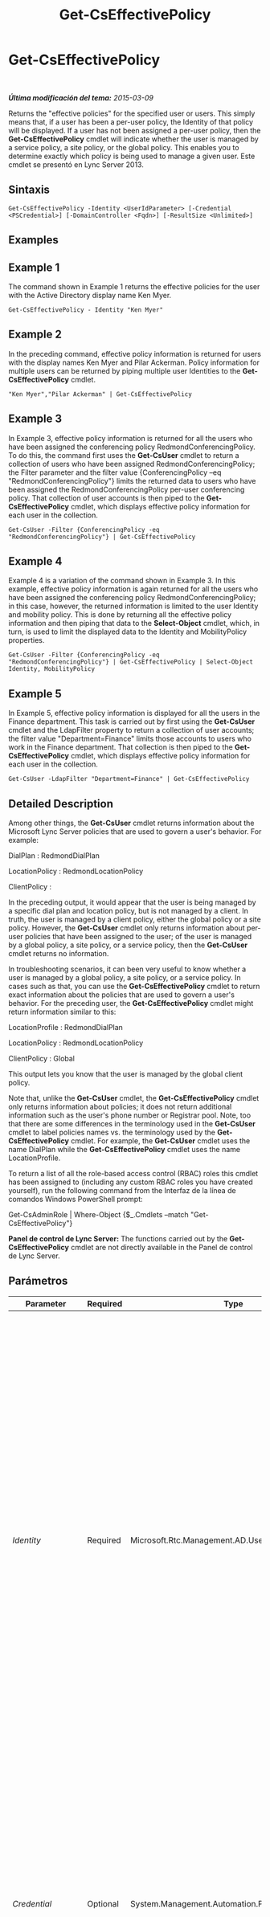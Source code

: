 ﻿---
title: Get-CsEffectivePolicy
TOCTitle: Get-CsEffectivePolicy
ms:assetid: 03b2984f-3a24-4b8d-bcaf-5049de9e2556
ms:mtpsurl: https://technet.microsoft.com/es-es/library/JJ204636(v=OCS.15)
ms:contentKeyID: 48274271
ms.date: 01/07/2017
mtps_version: v=OCS.15
ms.translationtype: HT
---

# Get-CsEffectivePolicy

 

_**Última modificación del tema:** 2015-03-09_

Returns the "effective policies" for the specified user or users. This simply means that, if a user has been a per-user policy, the Identity of that policy will be displayed. If a user has not been assigned a per-user policy, then the **Get-CsEffectivePolicy** cmdlet will indicate whether the user is managed by a service policy, a site policy, or the global policy. This enables you to determine exactly which policy is being used to manage a given user. Este cmdlet se presentó en Lync Server 2013.

## Sintaxis

    Get-CsEffectivePolicy -Identity <UserIdParameter> [-Credential <PSCredential>] [-DomainController <Fqdn>] [-ResultSize <Unlimited>]

## Examples

## Example 1

The command shown in Example 1 returns the effective policies for the user with the Active Directory display name Ken Myer.

    Get-CsEffectivePolicy - Identity "Ken Myer"

## Example 2

In the preceding command, effective policy information is returned for users with the display names Ken Myer and Pilar Ackerman. Policy information for multiple users can be returned by piping multiple user Identities to the **Get-CsEffectivePolicy** cmdlet.

    "Ken Myer","Pilar Ackerman" | Get-CsEffectivePolicy

## Example 3

In Example 3, effective policy information is returned for all the users who have been assigned the conferencing policy RedmondConferencingPolicy. To do this, the command first uses the **Get-CsUser** cmdlet to return a collection of users who have been assigned RedmondConferencingPolicy; the Filter parameter and the filter value {ConferencingPolicy –eq "RedmondConferencingPolicy"} limits the returned data to users who have been assigned the RedmondConferencingPolicy per-user conferencing policy. That collection of user accounts is then piped to the **Get-CsEffectivePolicy** cmdlet, which displays effective policy information for each user in the collection.

    Get-CsUser -Filter {ConferencingPolicy -eq "RedmondConferencingPolicy"} | Get-CsEffectivePolicy

## Example 4

Example 4 is a variation of the command shown in Example 3. In this example, effective policy information is again returned for all the users who have been assigned the conferencing policy RedmondConferencingPolicy; in this case, however, the returned information is limited to the user Identity and mobility policy. This is done by returning all the effective policy information and then piping that data to the **Select-Object** cmdlet, which, in turn, is used to limit the displayed data to the Identity and MobilityPolicy properties.

    Get-CsUser -Filter {ConferencingPolicy -eq "RedmondConferencingPolicy"} | Get-CsEffectivePolicy | Select-Object Identity, MobilityPolicy

## Example 5

In Example 5, effective policy information is displayed for all the users in the Finance department. This task is carried out by first using the **Get-CsUser** cmdlet and the LdapFilter property to return a collection of user accounts; the filter value "Department=Finance" limits those accounts to users who work in the Finance department. That collection is then piped to the **Get-CsEffectivePolicy** cmdlet, which displays effective policy information for each user in the collection.

    Get-CsUser -LdapFilter "Department=Finance" | Get-CsEffectivePolicy

## Detailed Description

Among other things, the **Get-CsUser** cmdlet returns information about the Microsoft Lync Server policies that are used to govern a user's behavior. For example:

DialPlan : RedmondDialPlan

LocationPolicy : RedmondLocationPolicy

ClientPolicy :

In the preceding output, it would appear that the user is being managed by a specific dial plan and location policy, but is not managed by a client. In truth, the user is managed by a client policy, either the global policy or a site policy. However, the **Get-CsUser** cmdlet only returns information about per-user policies that have been assigned to the user; of the user is managed by a global policy, a site policy, or a service policy, then the **Get-CsUser** cmdlet returns no information.

In troubleshooting scenarios, it can been very useful to know whether a user is managed by a global policy, a site policy, or a service policy. In cases such as that, you can use the **Get-CsEffectivePolicy** cmdlet to return exact information about the policies that are used to govern a user's behavior. For the preceding user, the **Get-CsEffectivePolicy** cmdlet might return information similar to this:

LocationProfile : RedmondDialPlan

LocationPolicy : RedmondLocationPolicy

ClientPolicy : Global

This output lets you know that the user is managed by the global client policy.

Note that, unlike the **Get-CsUser** cmdlet, the **Get-CsEffectivePolicy** cmdlet only returns information about policies; it does not return additional information such as the user's phone number or Registrar pool. Note, too that there are some differences in the terminology used in the **Get-CsUser** cmdlet to label policies names vs. the terminology used by the **Get-CsEffectivePolicy** cmdlet. For example, the **Get-CsUser** cmdlet uses the name DialPlan while the **Get-CsEffectivePolicy** cmdlet uses the name LocationProfile.

To return a list of all the role-based access control (RBAC) roles this cmdlet has been assigned to (including any custom RBAC roles you have created yourself), run the following command from the Interfaz de la línea de comandos Windows PowerShell prompt:

Get-CsAdminRole | Where-Object {$\_.Cmdlets –match "Get-CsEffectivePolicy"}

**Panel de control de Lync Server:** The functions carried out by the **Get-CsEffectivePolicy** cmdlet are not directly available in the Panel de control de Lync Server.

## Parámetros


<table>
<colgroup>
<col style="width: 25%" />
<col style="width: 25%" />
<col style="width: 25%" />
<col style="width: 25%" />
</colgroup>
<thead>
<tr class="header">
<th>Parameter</th>
<th>Required</th>
<th>Type</th>
<th>Description</th>
</tr>
</thead>
<tbody>
<tr class="odd">
<td><p><em>Identity</em></p></td>
<td><p>Required</p></td>
<td><p>Microsoft.Rtc.Management.AD.UserIdParameter</p></td>
<td><p>Indicates the Identity of the user account whose effective policy settings are being calculated. User Identities are typically specified by using one of the following formats: 1) the user's SIP address; 2) the user's user principal name (UPN); 3) the user's domain name and logon name, in the form domain\logon (for example, litwareinc\kenmyer); and, 4) the user's Active Directory display name (for example, Ken Myer). You can also reference a user account by using the user’s Active Directory distinguished name.</p>
<p>You can use the asterisk (*) wildcard character when using the Display Name as the user Identity. For example, the Identity &quot;* Smith&quot; returns all the users who have a display name that ends with the string value &quot; Smith&quot;.</p></td>
</tr>
<tr class="even">
<td><p><em>Credential</em></p></td>
<td><p>Optional</p></td>
<td><p>System.Management.Automation.PSCredential</p></td>
<td><p>Enables you to run the Get-CsEffectivePolicy cmdlet under alternate credentials. This might be required if the account you used to log on to Windows does not have the necessary privileges required to work with user objects.</p>
<p>To use the Credential parameter you must first create a PSCredential object by using the <strong>Get-Credential</strong> cmdlet. For details, see the <strong>Get-Credential</strong> cmdlet help topic.</p></td>
</tr>
<tr class="odd">
<td><p><em>DomainController</em></p></td>
<td><p>Optional</p></td>
<td><p>Microsoft.Rtc.Management.Deploy.Fqdn</p></td>
<td><p>Enables you to connect to the specified domain controller in order to retrieve user information. To connect to a particular domain controller, include the DomainController parameter followed by the fully qualified domain name (FQDN). For example:</p>
<p>-DomainController &quot;atl-dc-001.litwareinc.com&quot;</p></td>
</tr>
<tr class="even">
<td><p><em>ResultSize</em></p></td>
<td><p>Optional</p></td>
<td><p>Microsoft.Rtc.Management.ADConnect.Core.Unlimited</p></td>
<td><p>Enables you to limit the number of records returned by the cmdlet. For example, to return seven users (regardless of the number of users that are in your forest) include the ResultSize parameter and set the parameter value to 7. Note that there is no way to guarantee which seven users will be returned.</p>
<p>The result size can be set to any whole number between 0 and 2147483647, inclusive. If set to 0 the command will run, but no data will be returned. If you set the ResultSize to 7 but you have only three users in your forest, the command will return those three users and then complete without error.</p></td>
</tr>
</tbody>
</table>


## Input Types

String or Microsoft.Rtc.Management.ADConnect.Schema.ADUser object. The **Get-CsEffectivePolicy** cmdlet accepts a pipelined string value representing the display name of a user account that has been enabled for Lync Server. The cmdlet also accepts pipelined instances of the Active Directory user object.

## Return Types

The **Get-CsEffectivePolicy** cmdlet returns instances of the Microsoft.Rtc.Management.AD.Cmdlets.EffectivePolicies object.

## Vea también

#### Otros recursos

[Get-CsUser](get-csuser.md)

